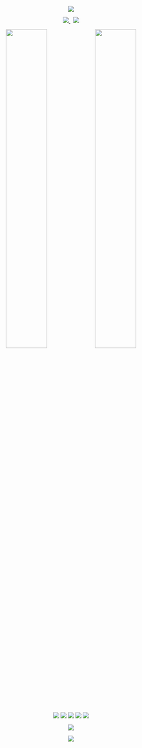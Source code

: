<!-- Header -->
<p align="center">
  <img src="https://capsule-render.vercel.app/api?type=waving&color=gradient&customColorList=6,12,20,24,30&height=200&section=header&text=AYUSH%20KUMAR&fontSize=70&fontAlignY=35&desc=Robotics%20·%20IOT%20·%20Innovation&descAlignY=60&animation=twinkling&fontColor=f7d747"/>
</p>



<p align="center">
  <a href="mailto:ayrajayushkumar41@gmail.com">
    <img src="https://img.shields.io/badge/Gmail-f7d747?style=for-the-badge&logo=gmail&logoColor=black"/>
  </a>
  &nbsp;
  <a href="[www.linkedin.com/in/ayush-kumar-9b5199329](https://www.linkedin.com/in/ayush-kumar-9b5199329/)">
    <img src="https://img.shields.io/badge/LinkedIn-f7d747?style=for-the-badge&logo=linkedin&logoColor=black"/>
  </a>
</p>



<p align="center">
  <img src="https://github-readme-streak-stats.herokuapp.com/?user=Ayushkumarrajput&theme=github-dark-dimmed&hide_border=true&ring=f7d747&fire=f7d747&currStreakLabel=f7d747" width="47%"/>
  <img src="https://github-readme-stats.vercel.app/api/top-langs/?username=Ayushkumarrajput
&layout=compact&hide_border=true&theme=github_dark&title_color=f7d747&text_color=c9d1d9&langs_count=6&card_width=420&custom_title=Most%20Used%20Languages" width="47%"/>
</p>




<p align="center">
  <img src="https://img.shields.io/badge/Python-f7d747?style=for-the-badge&logo=python&logoColor=black&labelColor=0d1117"/>
  <img src="https://img.shields.io/badge/PyTorch-f7d747?style=for-the-badge&logo=pytorch&logoColor=black&labelColor=0d1117"/>
  <img src="https://img.shields.io/badge/OpenCV-f7d747?style=for-the-badge&logo=opencv&logoColor=black&labelColor=0d1117"/>
  <img src="https://img.shields.io/badge/ROS-f7d747?style=for-the-badge&logo=ros&logoColor=black&labelColor=0d1117"/>
  <img src="https://img.shields.io/badge/Linux-f7d747?style=for-the-badge&logo=linux&logoColor=black&labelColor=0d1117"/>
</p>


<p align="center">
  <img src="https://skillicons.dev/icons?i=python,pytorch,opencv,tensorflow,ros,linux,docker,git&theme=dark&perline=8"/>
</p>


<div align="center">
  <img src="https://capsule-render.vercel.app/api?type=waving&color=gradient&customColorList=0,2,2,5,30&height=100&section=footer"/>
</div>
